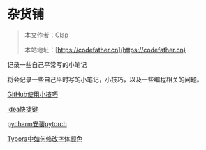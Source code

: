 # 杂货铺

> 本文作者：Clap
>
> 本站地址：[https://codefather.cn](https://codefather.cn)

记录一些自己平常写的小笔记

将会记录一些自己平时写的小笔记，小技巧，以及一些编程相关的问题。

[GitHub使用小技巧](GitHub使用小技巧.md)

[idea快捷键](idea快捷键.md)

[pycharm安装pytorch](pycharm安装pytorch.md)

[Typora中如何修改字体颜色](Typora中如何修改字体颜色.md)







